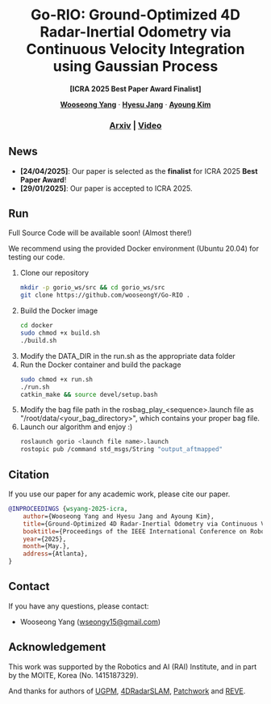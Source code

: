 <p align="center">
  <h1 align="center">Go-RIO: Ground-Optimized 4D Radar-Inertial Odometry via Continuous Velocity Integration using Gaussian Process</h1>
  <p align="center"><strong>[ICRA 2025 Best Paper Award Finalist]</strong></p>
  <p align="center">
    <a href="https://scholar.google.com/citations?hl=en&user=lh2KUKMAAAAJ"><strong>Wooseong Yang</strong></a>
    ·
    <a href="https://scholar.google.com/citations?hl=en&user=liSzSegAAAAJ"><strong>Hyesu Jang</strong></a>
    ·
    <a href="https://scholar.google.com/citations?hl=en&user=7yveufgAAAAJ"><strong>Ayoung Kim</strong></a>
  </p>
  <h3 align="center"><a href="https://arxiv.org/abs/2502.08093">Arxiv</a> | <a href="https://www.youtube.com/watch?v=0FnJ_BZe3vo&t=9s">Video</a></h3>
  <div align="center"></div>
</p>

## News
* **[24/04/2025]**: Our paper is selected as the **finalist** for ICRA 2025 **Best Paper Award**!
* **[29/01/2025]**: Our paper is accepted to ICRA 2025.

## Run
Full Source Code will be available soon! (Almost there!)

We recommend using the provided Docker environment (Ubuntu 20.04) for testing our code.

1. Clone our repository
    ```bash
    mkdir -p gorio_ws/src && cd gorio_ws/src
    git clone https://github.com/wooseongY/Go-RIO .
    ```
2. Build the Docker image
   ```bash
   cd docker
   sudo chmod +x build.sh
   ./build.sh
   ```
3. Modify the DATA_DIR in the run.sh as the appropriate data folder
4. Run the Docker container and build the package
    ```bash
    sudo chmod +x run.sh
    ./run.sh
    catkin_make && source devel/setup.bash
    ```
5. Modify the bag file path in the rosbag_play_\<sequence\>.launch file as "/root/data/<your_bag_directory>", which contains your proper bag file.
6. Launch our algorithm and enjoy :)
   ```bash
   roslaunch gorio <launch file name>.launch
   rostopic pub /command std_msgs/String "output_aftmapped"
   ```

## Citation
If you use our paper for any academic work, please cite our paper.
```bibtex
@INPROCEEDINGS {wsyang-2025-icra,
    author={Wooseong Yang and Hyesu Jang and Ayoung Kim},
    title={Ground-Optimized 4D Radar-Inertial Odometry via Continuous Velocity Integration using Gaussian Process},
    booktitle={Proceedings of the IEEE International Conference on Robotics and Automation (ICRA)},
    year={2025},
    month={May.},
    address={Atlanta},
}
```

## Contact
If you have any questions, please contact:
- Wooseong Yang ([wseongy15@gmail.com]())

## Acknowledgement 
This work was supported by the Robotics and AI (RAI) Institute, and in part by the MOITE, Korea (No. 1415187329).

And thanks for authors of [UGPM](https://github.com/UTS-RI/ugpm), [4DRadarSLAM](https://github.com/zhuge2333/4DRadarSLAM), [Patchwork](https://github.com/url-kaist/patchwork-plusplus-ros) and [REVE](https://github.com/christopherdoer/reve).


